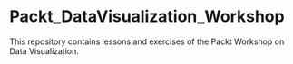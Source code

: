 # Packt_DataVisualization_Workshop
This repository contains lessons and exercises of the Packt Workshop on Data Visualization.

